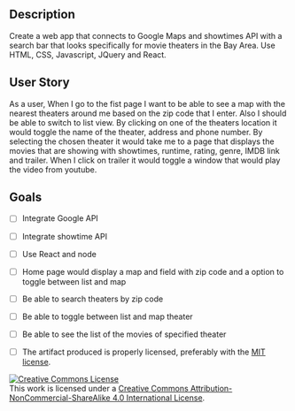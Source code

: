 ## Description
Create a web app that connects to Google Maps and showtimes API with a search bar that looks specifically for movie theaters in the Bay Area. Use HTML, CSS, Javascript, JQuery and React.

## User Story

As a user, When I go to the fist page I want to be able to see a map with the nearest theaters around me based on the zip code that I enter. Also I should be able to switch to list view.
By clicking on one of the theaters location it would toggle the name of the theater, address and phone number.
By selecting the chosen theater it would take me to a page that displays the movies that are showing with showtimes, runtime, rating, genre, IMDB link and trailer.
When I click on trailer it would toggle a window that would play the video from youtube.



## Goals

- [ ] Integrate Google API
- [ ] Integrate showtime API
- [ ] Use React and node
- [ ] Home page would display a map and field with zip code and a option to toggle between list and map
- [ ] Be able to search theaters by zip code
- [ ] Be able to toggle between list and map theater
- [ ] Be able to see the list of the movies of specified theater
- [ ] The artifact produced is properly licensed, preferably with the [MIT license][mit-license].


<!-- LICENSE -->

<a rel="license" href="http://creativecommons.org/licenses/by-nc-sa/4.0/"><img alt="Creative Commons License" style="border-width:0" src="https://i.creativecommons.org/l/by-nc-sa/4.0/80x15.png" /></a>
<br />This work is licensed under a <a rel="license" href="http://creativecommons.org/licenses/by-nc-sa/4.0/">Creative Commons Attribution-NonCommercial-ShareAlike 4.0 International License</a>.

[mit-license]: https://opensource.org/licenses/MIT
